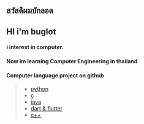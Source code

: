 ## สวัสดีผมบักลอด
## HI i'm buglot
#### i interest in computer. 
#### Now im learning Computer Engineering in thailand
#### Computer language project on github 
 > -  [python](https://github.com/buglot/buglot/blob/main/pthon.md)
 > -  [c](https://github.com/buglot/buglot/blob/main/c_cpp.md)
 > -  [java](https://github.com/buglot/buglot/blob/main/java.md)
 > -  [dart & flutter](https://github.com/buglot/buglot/blob/main/dart_flutter.md)
 > -  [c++](https://github.com/buglot/buglot/blob/main/c_cpp.md)

<!---
buglot/buglot is a ✨ special ✨ repository because its `README.md` (this file) appears on your GitHub profile.
You can click the Preview link to take a look at your changes.
--->
